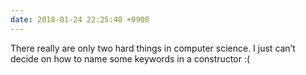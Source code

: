 ```yaml
---
date: 2018-01-24 22:25:40 +0900
---
```

There really are only two hard things in computer science. I just can’t decide on how to name some keywords in a constructor :(
